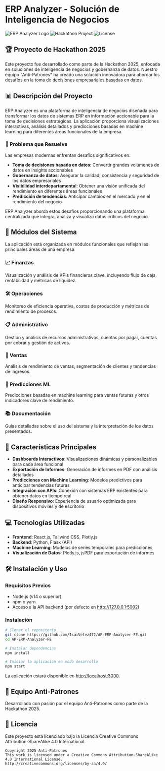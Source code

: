 # ERP Analyzer - Solución de Inteligencia de Negocios

![ERP Analyzer Logo](https://img.shields.io/badge/ERP-Analyzer-blue)
![Hackathon Project](https://img.shields.io/badge/Hackathon-2025-orange)
![License](https://img.shields.io/badge/License-CC%20BY--SA%204.0-lightgrey)

## 🏆 Proyecto de Hackathon 2025

Este proyecto fue desarrollado como parte de la Hackathon 2025, enfocada en soluciones de inteligencia de negocios y gobernanza de datos. Nuestro equipo "Anti-Patrones" ha creado una solución innovadora para abordar los desafíos en la toma de decisiones empresariales basadas en datos.

## 📊 Descripción del Proyecto

ERP Analyzer es una plataforma de inteligencia de negocios diseñada para transformar los datos de sistemas ERP en información accionable para la toma de decisiones estratégicas. La aplicación proporciona visualizaciones interactivas, análisis detallados y predicciones basadas en machine learning para diferentes áreas funcionales de la empresa.

### 🎯 Problema que Resuelve

Las empresas modernas enfrentan desafíos significativos en:

- **Toma de decisiones basada en datos**: Convertir grandes volúmenes de datos en insights accionables
- **Gobernanza de datos**: Asegurar la calidad, consistencia y seguridad de los datos empresariales
- **Visibilidad interdepartamental**: Obtener una visión unificada del rendimiento en diferentes áreas funcionales
- **Predicción de tendencias**: Anticipar cambios en el mercado y en el rendimiento del negocio

ERP Analyzer aborda estos desafíos proporcionando una plataforma centralizada que integra, analiza y visualiza datos críticos del negocio.

## 🧩 Módulos del Sistema

La aplicación está organizada en módulos funcionales que reflejan las principales áreas de una empresa:

### 📈 Finanzas

Visualización y análisis de KPIs financieros clave, incluyendo flujo de caja, rentabilidad y métricas de liquidez.

### 🛠️ Operaciones

Monitoreo de eficiencia operativa, costos de producción y métricas de rendimiento de procesos.

### 📋 Administrativo

Gestión y análisis de recursos administrativos, cuentas por pagar, cuentas por cobrar y gestión de activos.

### 💼 Ventas

Análisis de rendimiento de ventas, segmentación de clientes y tendencias de ingresos.

### 🔮 Predicciones ML

Predicciones basadas en machine learning para ventas futuras y otros indicadores clave de rendimiento.

### 📚 Documentación

Guías detalladas sobre el uso del sistema y la interpretación de los datos presentados.

## 🚀 Características Principales

- **Dashboards Interactivos**: Visualizaciones dinámicas y personalizables para cada área funcional
- **Exportación de Informes**: Generación de informes en PDF con análisis detallados
- **Predicciones con Machine Learning**: Modelos predictivos para anticipar tendencias futuras
- **Integración con APIs**: Conexión con sistemas ERP existentes para obtener datos en tiempo real
- **Diseño Responsivo**: Experiencia de usuario optimizada para dispositivos móviles y de escritorio

## 💻 Tecnologías Utilizadas

- **Frontend**: React.js, Tailwind CSS, Plotly.js
- **Backend**: Python, Flask (API)
- **Machine Learning**: Modelos de series temporales para predicciones
- **Visualización de Datos**: Plotly.js, jsPDF para exportación de informes

## 🛠️ Instalación y Uso

### Requisitos Previos

- Node.js (v14 o superior)
- npm o yarn
- Acceso a la API backend (por defecto en http://127.0.0.1:5002)

### Instalación

```bash
# Clonar el repositorio
git clone https://github.com/IsaiVelez472/AP-ERP-Analyzer-FE.git
cd AP-ERP-Analyzer-FE

# Instalar dependencias
npm install

# Iniciar la aplicación en modo desarrollo
npm start
```

La aplicación estará disponible en [http://localhost:3000](http://localhost:3000).

## 🤝 Equipo Anti-Patrones

Desarrollado con pasión por el equipo Anti-Patrones como parte de la Hackathon 2025.

## 📄 Licencia

Este proyecto está licenciado bajo la Licencia Creative Commons Attribution-ShareAlike 4.0 International.

```
Copyright 2025 Anti-Patrones
This work is licensed under a Creative Commons Attribution-ShareAlike 4.0 International License.
http://creativecommons.org/licenses/by-sa/4.0/
```
